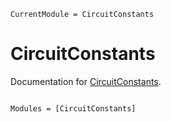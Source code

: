 ```@meta
CurrentModule = CircuitConstants
```

# CircuitConstants

Documentation for [CircuitConstants](https://github.com/GlenHertz/CirucitConstants.jl).

```@index
```

```@autodocs
Modules = [CircuitConstants]
```
